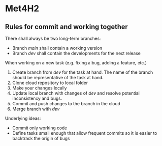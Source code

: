 # Met4H2

## Rules for commit and working together
There shall always be two long-term branches:
* Branch _main_ shall contain a working version
* Branch _dev_ shall contain the developments for the next release

When working on a new task (e.g. fixing a bug, adding a feature, etc.)
1. Create branch from _dev_ for the task at hand. The name of the branch should be representative of the task at hand.
2. Clone cloud repository to local folder
3. Make your changes locally
4. Update local branch with changes of _dev_ and resolve potential inconsistency and bugs.
5. Commit and push changes to the branch in the cloud
6. Merge branch with _dev_

Underlying ideas: 
* Commit only working code
* Define tasks small enough that allow frequent commits so it is easier to backtrack the origin of bugs
